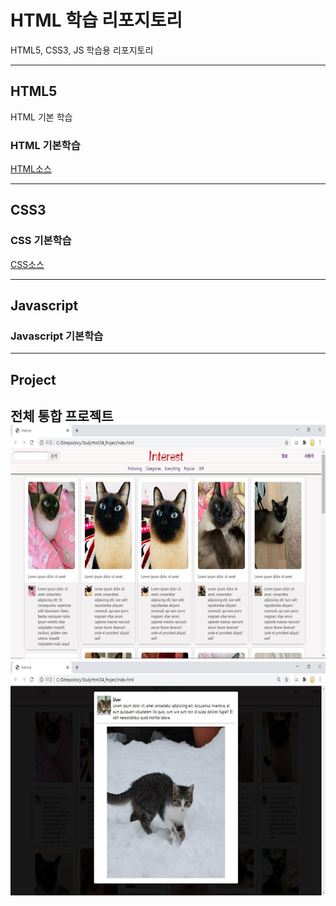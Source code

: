 # HTML 학습 리포지토리
HTML5, CSS3, JS 학습용 리포지토리

-------------------------------
## HTML5
HTML 기본 학습

### HTML 기본학습
[HTML소스](https://github.com/KImHayun/StudyHtml/tree/main/01_HTML)

-------------------------------

## CSS3

### CSS 기본학습
[CSS소스](https://github.com/KImHayun/StudyHtml/tree/main/02_CSS)

-------------------------------

## Javascript

### Javascript 기본학습

-------------------------------

## Project
전체 통합 프로젝트 <br>
![결과물](https://github.com/KimHayun/StudyHtml/blob/main/ref_images/result_01.png) <br>
![결과물](https://github.com/KimHayun/StudyHtml/blob/main/ref_images/result_02.png)
--------------------------------
